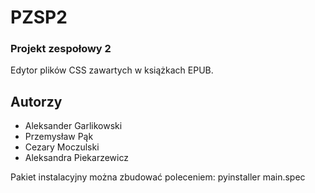 # PZSP2

### Projekt zespołowy 2

Edytor plików CSS zawartych w książkach EPUB.

## Autorzy
- Aleksander Garlikowski
- Przemysław Pąk
- Cezary Moczulski
- Aleksandra Piekarzewicz

Pakiet instalacyjny można zbudować poleceniem: pyinstaller main.spec
